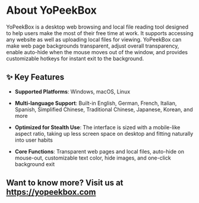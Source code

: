 # About YoPeekBox

YoPeekBox is a desktop web browsing and local file reading tool designed to help users make the most of their free time at work. It supports accessing any website as well as uploading local files for viewing. YoPeekBox can make web page backgrounds transparent, adjust overall transparency, enable auto-hide when the mouse moves out of the window, and provides customizable hotkeys for instant exit to the background.

## ✨ Key Features

-  **Supported Platforms**: Windows, macOS, Linux

-  **Multi-language Support**: Built-in English, German, French, Italian, Spanish, Simplified Chinese, Traditional Chinese, Japanese, Korean, and more

-  **Optimized for Stealth Use**: The interface is sized with a mobile-like aspect ratio, taking up less screen space on desktop and fitting naturally into user habits

-  **Core Functions**: Transparent web pages and local files, auto-hide on mouse-out, customizable text color, hide images, and one-click background exit

## Want to know more? Visit us at https://yopeekbox.com
